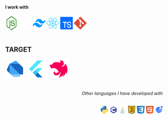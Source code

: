 <div>
    <h4>I work with</h4>
    <img align="center" alt="ETieppo-nodejs" height="50" width="40" src="https://github.com/ETieppo/ETieppo/blob/main/imgs/nodejs.png">
    <img align="center" alt="ETieppo-nextjs" height="40" width="40" src="https://github.com/ETieppo/ETieppo/blob/main/imgs/nextjs.png">
    <img align="center" alt="ETieppo-tailwind" height="40" whidth="40" src="https://github.com/ETieppo/ETieppo/blob/main/imgs/tailwind.png">
    <img align="center" alt="ETieppo-react" height="40" width="40" src="https://github.com/ETieppo/ETieppo/blob/main/imgs/react.png">
    <img align="center" alt="ETieppo-typescript" height="40" width="40" src="https://github.com/ETieppo/ETieppo/blob/main/imgs/typescript.png">
    <img align="center" alt="ETieppo-git" height="40" width="40" src="https://github.com/ETieppo/ETieppo/blob/main/imgs/git.png">
</div>
<br/>
<div>
<h2 size="">TARGET</h2>
  <img align="center" alt="ETieppo-Dart" height="65" width="65" src="https://github.com/ETieppo/ETieppo/blob/main/imgs/dart.png">
  <img align="center" alt="ETieppo-Flutter" height="65" width="65" src="https://github.com/ETieppo/ETieppo/blob/main/imgs/flutter.png">
  <img align="center" alt="ETieppo-Nest.js" height="65" width="65" src="https://github.com/ETieppo/ETieppo/blob/main/imgs/nest.png">
</div>
<br/>
<h6 align="end">Other languages ​​I have developed with</h6>
<div align="end">
  <img align="center" alt="ETieppo-Python" height="25" width="25" src="https://github.com/ETieppo/ETieppo/blob/main/imgs/python.png">
  <img align="center" alt="ETieppo-c" height="25" width="25" src="https://github.com/ETieppo/ETieppo/blob/main/imgs/c.png">
  <img align="center" alt="ETieppo-java" height="25" width="25" src="https://github.com/ETieppo/ETieppo/blob/main/imgs/java.png">
  <img align="center" alt="ETieppo-JS" heigth="25" width="25" src="https://github.com/ETieppo/ETieppo/blob/main/imgs/java-script.png">
  <img align="center" alt="ETieppo-css" height="25" width="25" src="https://github.com/ETieppo/ETieppo/blob/main/imgs/css.png">
  <img align="center" alt="ETieppo-html" height="25" width="25" src="https://github.com/ETieppo/ETieppo/blob/main/imgs/html.png">
  <img align="center" alt="ETieppo-c" height="25" width="25" src="https://github.com/ETieppo/ETieppo/blob/main/imgs/lua.png">
</div>

